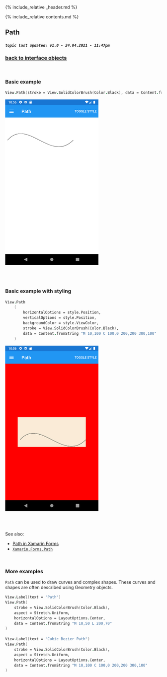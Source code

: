 {% include_relative _header.md %}

{% include_relative contents.md %}

Path
--------
##### `topic last updated: v1.0 - 24.04.2021 - 11:47pm`

### [back to interface objects](view-interface-objects.html#interface-objects)

<br />

### Basic example


```fsharp 
View.Path(stroke = View.SolidColorBrush(Color.Black), data = Content.fromString "M 10,100 C 100,0 200,200 300,100")
```

<img src="images/view/Path-adr-basic.png" width="300">

<br /> <br /> 

### Basic example with styling

```fsharp 
View.Path
    (
        horizontalOptions = style.Position,
        verticalOptions = style.Position,
        backgroundColor = style.ViewColor,                                
        stroke = View.SolidColorBrush(Color.Black),
        data = Content.fromString "M 10,100 C 100,0 200,200 300,100"
    )
```


<img src="images/view/Path-adr-styled.png" width="300">

<br /> <br /> 

See also:

* [Path in Xamarin Forms](https://docs.microsoft.com/en-us/xamarin/xamarin-forms/user-interface/shapes/Path)
* [`Xamarin.Forms.Path`](https://docs.microsoft.com/en-us/dotnet/api/Xamarin.Forms.Path)

<br /> 

### More examples

 `Path` can be used to draw curves and complex shapes. These curves and shapes are often described using Geometry objects. 

```fsharp 
View.Label(text = "Path")
View.Path(
    stroke = View.SolidColorBrush(Color.Black),
    aspect = Stretch.Uniform,
    horizontalOptions = LayoutOptions.Center,
    data = Content.fromString "M 10,50 L 200,70"
)

View.Label(text = "Cubic Bezier Path")
View.Path(
    stroke = View.SolidColorBrush(Color.Black),
    aspect = Stretch.Uniform,
    horizontalOptions = LayoutOptions.Center,
    data = Content.fromString "M 10,100 C 100,0 200,200 300,100"
)
```
